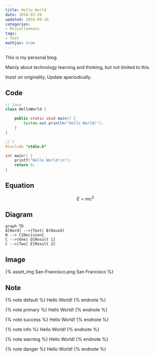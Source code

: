 ```yaml
---
title: Hello World
date: 2018-03-20
updated: 2018-09-10
categories:
- Miscellaneous
tags:
- Test
mathjax: true
---
```


This is my personal blog.

Mainly about technology learning and thinking, but not limited to this.

Insist on originality, Update aperiodically.

<!-- more -->

## Code

```java
// Java
class HelloWorld {

    public static void main() {
        System.out.println("Hello World!");
    }
}
```

```c
// C
#include "stdio.h"

int main() {
    printf("Hello World!\n");
    return 0;
}
```

## Equation

$$
E = mc^2
$$

## Diagram

```mermaid
graph TD
A[Hard] -->|Text| B(Round)
B --> C{Decision}
C -->|One| D[Result 1]
C -->|Two| E[Result 2]
```

## Image

{% asset_img San-Francisco.png San Francisco %}

## Note

{% note default %} Hello World! {% endnote %}

{% note primary %} Hello World! {% endnote %}

{% note success %} Hello World! {% endnote %}

{% note info %} Hello World! {% endnote %}

{% note warning %} Hello World! {% endnote %}

{% note danger %} Hello World! {% endnote %}
